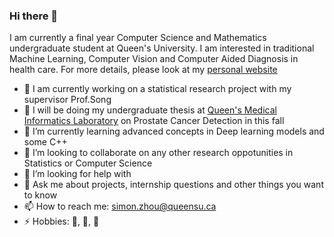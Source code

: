### Hi there 👋

I am currently a final year Computer Science and Mathematics undergraduate student at Queen's University. I am interested in traditional Machine Learning, Computer Vision and Computer Aided Diagnosis in health care. For more details, please look at my [personal website](https://sites.google.com/view/mengzhou)


- 🔭 I am currently working on a statistical research project with my supervisor Prof.Song 
- 🏥 I will be doing my undergraduate thesis at [Queen's Medical Informatics Laboratory](https://medi.cs.queensu.ca/) on Prostate Cancer Detection in this fall
- 🌱 I’m currently learning advanced concepts in Deep learning models and some C++
- 👯 I’m looking to collaborate on any other research oppotunities in Statistics or Computer Science
- 🤔 I’m looking for help with 
- 💬 Ask me about projects, internship questions and other things you want to know
- 📫 How to reach me: simon.zhou@queensu.ca
- ⚡ Hobbies: 🏸, 🏀, 🎵

